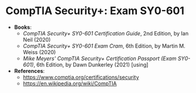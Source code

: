 # CompTIA Security+: Exam SY0-601

- **Books**: 
  - *CompTIA Security+ SY0-601 Certification Guide*, 2nd Edition, by Ian Neil (2020)
  - *CompTIA Security+ SY0-601 Exam Cram*, 6th Edition, by Martin M. Weiss (2020)
  - *Mike Meyers' CompTIA Security+ Certification Passport (Exam SY0-601)*, 6th Edition, by Dawn Dunkerley (2021) [using]
- **References**:
  - https://www.comptia.org/certifications/security
  - https://en.wikipedia.org/wiki/CompTIA
